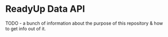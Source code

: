 # ReadyUp Data API

TODO - a bunch of information about the purpose of this repository & how to get info out of it.
